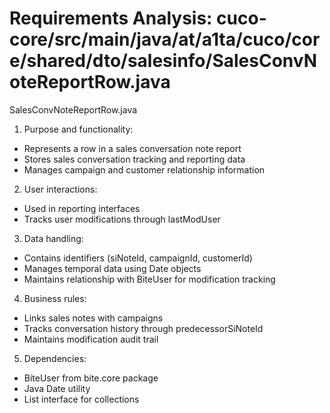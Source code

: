 # Requirements Analysis: cuco-core/src/main/java/at/a1ta/cuco/core/shared/dto/salesinfo/SalesConvNoteReportRow.java

SalesConvNoteReportRow.java
1. Purpose and functionality:
- Represents a row in a sales conversation note report
- Stores sales conversation tracking and reporting data
- Manages campaign and customer relationship information

2. User interactions:
- Used in reporting interfaces
- Tracks user modifications through lastModUser

3. Data handling:
- Contains identifiers (siNoteId, campaignId, customerId)
- Manages temporal data using Date objects
- Maintains relationship with BiteUser for modification tracking

4. Business rules:
- Links sales notes with campaigns
- Tracks conversation history through predecessorSiNoteId
- Maintains modification audit trail

5. Dependencies:
- BiteUser from bite.core package
- Java Date utility
- List interface for collections